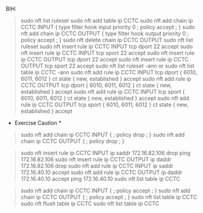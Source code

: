 BIH: 
> sudo nft list ruleset
> sudo nft add table ip CCTC
> sudo nft add chain ip CCTC INPUT { type filter hook input priority 0 \; policy accept \; }
> sudo nft add chain ip CCTC OUTPUT { type filter hook output priority 0 \; policy accept \; }
> sudo nft delete chain ip CCTC OUTPUT
> sudo nft list ruleset
> sudo nft insert rule ip CCTC INPUT tcp dport 22 accept
> sudo nft insert rule ip CCTC INPUT tcp sport 22 accept
> sudo nft insert rule ip CCTC OUTPUT tcp dport 22 accept
> sudo nft insert rule ip CCTC OUTPUT tcp sport 22 accept
> sudo nft list ruleset -ann
or
> sudo nft list table ip CCTC -ann
> sudo nft add rule ip CCTC INPUT tcp dport { 6010, 6011, 6012 } ct state { new, established } accept
> sudo nft add rule ip CCTC OUTPUT tcp dport { 6010, 6011, 6012 } ct state { new, established } accept
> sudo nft add rule ip CCTC INPUT tcp sport { 6010, 6011, 6012 } ct state { new, established } accept
> sudo nft add rule ip CCTC OUTPUT tcp sport { 6010, 6011, 6012 } ct state { new, established } accept

* Exercise Caution *
> sudo nft add chain ip CCTC INPUT { \; policy drop \; }
> sudo nft add chain ip CCTC OUTPUT { \; policy drop \; }

> sudo nft insert rule ip CCTC INPUT ip saddr 172.16.82.106 drop
> ping 172.16.82.106
> sudo nft insert rule ip CCTC OUTPUT ip daddr 172.16.82.106 drop
> sudo nft add rule ip CCTC INPUT ip saddr 172.16.40.10 accept
> sudo nft add rule ip CCTC OUTPUT ip daddr 172.16.40.10 accept
> ping 172.16.40.10
> sudo nft list table ip CCTC

> sudo nft add chain ip CCTC INPUT { \; policy accept \; }
> sudo nft add chain ip CCTC OUTPUT { \; policy accept \; }
> sudo nft list table ip CCTC
> sudo nft flush table ip CCTC
> sudo nft list table ip CCTC
